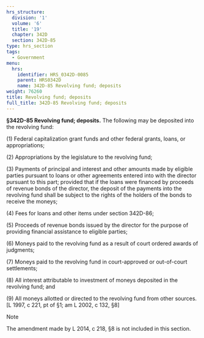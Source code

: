 ```yaml
---
hrs_structure:
  division: '1'
  volume: '6'
  title: '19'
  chapter: 342D
  section: 342D-85
type: hrs_section
tags:
  - Government
menu:
  hrs:
    identifier: HRS_0342D-0085
    parent: HRS0342D
    name: 342D-85 Revolving fund; deposits
weight: 76260
title: Revolving fund; deposits
full_title: 342D-85 Revolving fund; deposits
---
```

**§342D-85 Revolving fund; deposits.** The following may be deposited into the revolving fund:

(1) Federal capitalization grant funds and other federal grants, loans, or appropriations;

(2) Appropriations by the legislature to the revolving fund;

(3) Payments of principal and interest and other amounts made by eligible parties pursuant to loans or other agreements entered into with the director pursuant to this part; provided that if the loans were financed by proceeds of revenue bonds of the director, the deposit of the payments into the revolving fund shall be subject to the rights of the holders of the bonds to receive the moneys;

(4) Fees for loans and other items under section 342D-86;

(5) Proceeds of revenue bonds issued by the director for the purpose of providing financial assistance to eligible parties;

(6) Moneys paid to the revolving fund as a result of court ordered awards of judgments;

(7) Moneys paid to the revolving fund in court-approved or out-of-court settlements;

(8) All interest attributable to investment of moneys deposited in the revolving fund; and

(9) All moneys allotted or directed to the revolving fund from other sources. [L 1997, c 221, pt of §1; am L 2002, c 132, §8]

Note

The amendment made by L 2014, c 218, §8 is not included in this section.